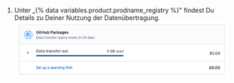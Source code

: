 1. Unter „{% data variables.product.prodname_registry %}" findest Du Details zu Deiner Nutzung der Datenübertragung. ![Details zur Nutzung der Datenübertragung](/assets/images/help/billing/packages-data.png)
